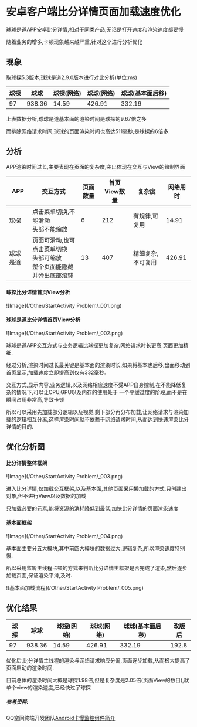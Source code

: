 # 安卓客户端比分详情页面加载速度优化

球球是道APP安卓比分详情,相对于同类产品,无论是打开速度和渲染速度都要慢

随着业务的增多,卡顿现象越来越严重,针对这个进行分析优化


## 现象

取球探5.3版本,球球是道2.9.0版本进行对比分析(单位:ms)

球探|球球|球探(网络)|球球(网络)|球球(基本面后移)
---|---|---|---|---
97|938.36|14.59|426.91|332.19

上表数据分析,球球是道基本面的渲染时间是球探的9.67倍之多

而排除网络请求时间,球球的页面渲染时间也高达511毫秒,是球探的6倍多.

## 分析

APP渲染时间过长,主要表现在页面的复杂度,突出体现在交互与View的绘制界面

APP|交互方式|页面数量|首页View数量|复杂度|网络用时
---|---|---|---|---|---
球探|点击菜单切换,不能滑动<br>头部不能缩放|6|212|有规律,可复用|14.91
球球是道|页面可滑动,也可点击菜单切换<br>头部可缩放<br>整个页面能隐藏并弹出底部滚球|13|407|精细复杂,不可复用|426.91

#### 球探比分详情首页View分析
![Image](/Other/StartActivity Problem/_001.png)

#### 球球是道比分详情首页View分析
![Image](/Other/StartActivity Problem/_002.png)

球球是道APP交互方式与业务逻辑比球探更加复杂,网络请求时长更高,页面更加精细.

经过分析,渲染时间过长最关键是基本面的渲染时长,如果将基本也后移,盘面移动到首页显示,加载速度立即提高到仅有332毫秒.

交互方式,显示内容,业务逻辑,以及网络相应速度不受APP自身控制,在不能降低复杂的情况下,可以让CPU,GPU以及内存的使用处于
一个平缓过度的阶段,而不是在瞬间占用非常高,导致卡顿

所以可以采用先加载部分逻辑以及视觉,剩下部分再分布加载,让网络请求与渲染加载的逻辑相互分离,这样渲染时间就不依赖于网络请求时间,从而达到快速渲染比分详情的目的.


## 优化分析图

#### 比分详情整体框架
![Image](/Other/StartActivity Problem/_003.png)

进入比分详情,仅加载交互框架,以及基本面,其他页面采用懒加载的方式,只创建出对象,但不进行View以及数据的加载

只加载必要的元素,能将资源的消耗降低到最低,加快比分详情的页面渲染速度

#### 基本面框架
![Image](/Other/StartActivity Problem/_004.png)

基本面主要分五大模块,其中前四大模块的数据过大,逻辑复杂,所以渲染速度特别慢.

所以采用监听主线程卡顿的方式来判断比分详情主框架是否完成了渲染,然后逐步加载页面,保证渲染平滑,及时.

![基本面加载流程](/Other/StartActivity Problem/_005.png)

## 优化结果

球探|球球|球探(网络)|球球(网络)|球球(基本面后移)|改版后
---|---|---|---|---|---
97|938.36|14.59|426.91|332.19|192.8

优化后,比分详情主线程的渲染与网络请求响应分离,页面逐步加载,从而极大提高了页面启动的渲染时间.

目前总体的渲染时间大概是球探1.98倍,但是复杂度是2.05倍(页面View的数目),就单个view的渲染速度,已经快过了球探


##### 参考资料:
QQ空间终端开发团队[Android卡慢监控组件简介](http://mp.weixin.qq.com/s?__biz=MzI1MTA1MzM2Nw==&mid=2649796870&idx=1&sn=fd911850e32dd955316664c8c4104946&chksm=f1fcc55ec68b4c4865fd7466cc21f5e0b72080a034757613678cd011162858561310513834af&scene=4#wechat_redirect)
